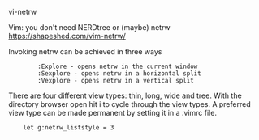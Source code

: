 
vi-netrw

Vim: you don't need NERDtree or (maybe) netrw
https://shapeshed.com/vim-netrw/


Invoking netrw can be achieved in three ways

    		:Explore - opens netrw in the current window
    		:Sexplore - opens netrw in a horizontal split
    		:Vexplore - opens netrw in a vertical split

There are four different view types: thin, long, wide and tree.
With the directory browser open hit i to cycle through the view types.
A preferred view type can be made permanent by setting it in a .vimrc file.

		let g:netrw_liststyle = 3

